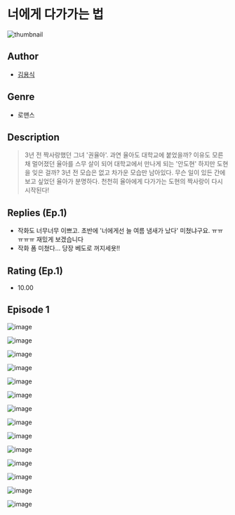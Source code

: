 # 너에게 다가가는 법
![thumbnail](https://image-comic.pstatic.net/user_contents_data/challenge_comic/2023/05/25/upload_3618979169429762915_480x623.jpeg)

## Author
- [김용식](https://comic.naver.com/artistTitle?id=367132)

## Genre
- 로맨스

## Description
> 3년 전 짝사랑했던 그녀 '권율아'. 과연 율아도 대학교에 붙었을까? 이유도 모른 채 멀어졌던 율아를 스무 살이 되어 대학교에서 만나게 되는 '안도현' 하지만 도현을 잊은 걸까? 3년 전 모습은 없고 차가운 모습만 남아있다. 무슨 일이 있든 간에 보고 싶었던 율아가 분명하다. 천천히 율아에게 다가가는 도현의 짝사랑이 다시 시작된다!

## Replies (Ep.1)
- 작화도 너무너무 이쁘고. 초반에 '너에게선 늘 여름 냄새가 났다' 미쳤냐구요. ㅠㅠㅠㅠㅠ 재밌게 보겠습니다
- 작화 폼 미쳤다... 당장 베도로 꺼지세욧!!

## Rating (Ep.1)
- 10.00

## Episode 1
![image](https://image-comic.pstatic.net/user_contents_data/challenge_comic/2023/05/25/367132/upload_7017560621569029217.jpeg)

![image](https://image-comic.pstatic.net/user_contents_data/challenge_comic/2023/05/25/367132/upload_7364288322654581559.jpeg)

![image](https://image-comic.pstatic.net/user_contents_data/challenge_comic/2023/05/25/367132/upload_4123152345111880802.jpeg)

![image](https://image-comic.pstatic.net/user_contents_data/challenge_comic/2023/05/25/367132/upload_3617016557632644709.jpeg)

![image](https://image-comic.pstatic.net/user_contents_data/challenge_comic/2023/05/25/367132/upload_7293968150259119669.jpeg)

![image](https://image-comic.pstatic.net/user_contents_data/challenge_comic/2023/05/25/367132/upload_3474639495506507060.jpeg)

![image](https://image-comic.pstatic.net/user_contents_data/challenge_comic/2023/05/25/367132/upload_4051332219060629808.jpeg)

![image](https://image-comic.pstatic.net/user_contents_data/challenge_comic/2023/05/25/367132/upload_7149012943923405925.jpeg)

![image](https://image-comic.pstatic.net/user_contents_data/challenge_comic/2023/05/25/367132/upload_7221067028942370916.jpeg)

![image](https://image-comic.pstatic.net/user_contents_data/challenge_comic/2023/05/25/367132/upload_7148955761469711161.jpeg)

![image](https://image-comic.pstatic.net/user_contents_data/challenge_comic/2023/05/25/367132/upload_4123433802055956790.jpeg)

![image](https://image-comic.pstatic.net/user_contents_data/challenge_comic/2023/05/25/367132/upload_7076057048871547961.jpeg)

![image](https://image-comic.pstatic.net/user_contents_data/challenge_comic/2023/05/25/367132/upload_3473229011871936824.jpeg)

![image](https://image-comic.pstatic.net/user_contents_data/challenge_comic/2023/05/25/367132/upload_7148113319972780087.jpeg)
